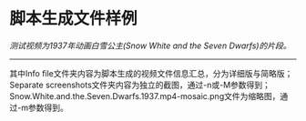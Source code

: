 # 脚本生成文件样例
*测试视频为1937年动画白雪公主(Snow White and the Seven Dwarfs)的片段。*

------------


其中Info file文件夹内容为脚本生成的视频文件信息汇总，分为详细版与简略版；
Separate screenshots文件夹内容为独立的截图，通过-n或-M参数得到；
Snow.White.and.the.Seven.Dwarfs.1937.mp4-mosaic.png文件为缩略图，通过-m参数得到。
